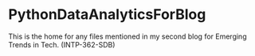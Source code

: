 # PythonDataAnalyticsForBlog


This is the home for any files mentioned in my second blog for Emerging Trends in Tech. (INTP-362-SDB)
